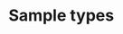 # Sample types

```{autodjango-model} heat_flow.heatflowsite
```

```{autodjango-model} heat_flow.heatflowinterval
```

